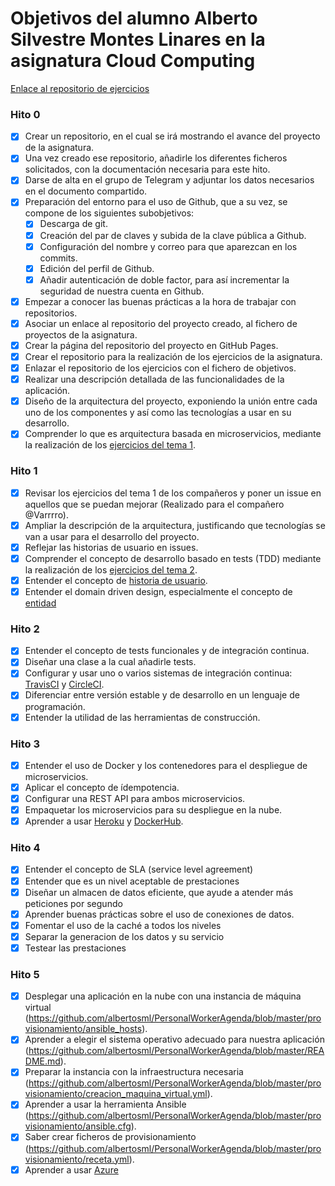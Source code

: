 # Objetivos del alumno Alberto Silvestre Montes Linares en la asignatura Cloud Computing

[Enlace al repositorio de ejercicios](https://github.com/albertosml/Ejercicios_CC)

### Hito 0

- [x] Crear un repositorio, en el cual se irá mostrando el avance del proyecto de la asignatura.
- [x] Una vez creado ese repositorio, añadirle los diferentes ficheros solicitados, con la documentación necesaria para este hito.
- [x] Darse de alta en el grupo de Telegram y adjuntar los datos necesarios en el documento compartido.
- [x] Preparación del entorno para el uso de Github, que a su vez, se compone de los siguientes subobjetivos:
	+ [x] Descarga de git.
	+ [x] Creación del par de claves y subida de la clave pública a Github.
	+ [x] Configuración del nombre y correo para que aparezcan en los commits.
	+ [x] Edición del perfil de Github.
	+ [x] Añadir autenticación de doble factor, para así incrementar la seguridad de nuestra cuenta en Github.
- [x] Empezar a conocer las buenas prácticas a la hora de trabajar con repositorios.
- [x] Asociar un enlace al repositorio del proyecto creado, al fichero de proyectos de la asignatura.
- [x] Crear la página del repositorio del proyecto en GitHub Pages.
- [x] Crear el repositorio para la realización de los ejercicios de la asignatura.
- [x] Enlazar el repositorio de los ejercicios con el fichero de objetivos.
- [x] Realizar una descripción detallada de las funcionalidades de la aplicación.
- [x] Diseño de la arquitectura del proyecto, exponiendo la unión entre cada uno de los componentes y así como las
tecnologías a usar en su desarrollo.
- [x] Comprender lo que es arquitectura basada en microservicios, mediante la realización de los 
[ejercicios del tema 1](https://github.com/albertosml/Ejercicios_CC/blob/master/Tema1/Tema1.md).
 
### Hito 1

- [x] Revisar los ejercicios del tema 1 de los compañeros y poner un issue en aquellos que se puedan mejorar (Realizado
para el compañero @Varrrro).
- [x] Ampliar la descripción de la arquitectura, justificando que tecnologías se van a usar para el desarrollo del 
proyecto.
- [x] Reflejar las historias de usuario en issues.
- [x] Comprender el concepto de desarrollo basado en tests (TDD) mediante la realización de los 
[ejercicios del tema 2](https://github.com/albertosml/Ejercicios_CC/blob/master/Tema2/Tema2.md).
- [x] Entender el concepto de [historia de usuario](https://github.com/JJ/curso-qa-template/blob/master/.github/ISSUE_TEMPLATE/caso-de-uso.md).
- [x] Entender el domain driven design, especialmente el concepto de [entidad](https://medium.com/@jonathanloscalzo/domain-driven-design-principios-beneficios-y-elementos-primera-parte-aad90f30aa35)

### Hito 2

- [x] Entender el concepto de tests funcionales y de integración continua.
- [x] Diseñar una clase a la cual añadirle tests.
- [x] Configurar y usar uno o varios sistemas de integración continua: [TravisCI](https://travis-ci.org/) y [CircleCI](https://circleci.com/).
- [x] Diferenciar entre versión estable y de desarrollo en un lenguaje de programación.
- [x] Entender la utilidad de las herramientas de construcción.

### Hito 3

- [x] Entender el uso de Docker y los contenedores para el despliegue de microservicios.
- [x] Aplicar el concepto de ídempotencia.
- [x] Configurar una REST API para ambos microservicios.
- [x] Empaquetar los microservicios para su despliegue en la nube.
- [x] Aprender a usar [Heroku](https://www.heroku.com/) y [DockerHub](https://hub.docker.com/).

### Hito 4

- [x] Entender el concepto de SLA (service level agreement)
- [x] Entender que es un nivel aceptable de prestaciones
- [x] Diseñar un almacen de datos eficiente, que ayude a atender más peticiones por segundo
- [x] Aprender buenas prácticas sobre el uso de conexiones de datos.
- [x] Fomentar el uso de la caché a todos los niveles
- [x] Separar la generacion de los datos y su servicio
- [x] Testear las prestaciones

### Hito 5

- [x] Desplegar una aplicación en la nube con una instancia de máquina virtual (https://github.com/albertosml/PersonalWorkerAgenda/blob/master/provisionamiento/ansible_hosts).
- [x] Aprender a elegir el sistema operativo adecuado para nuestra aplicación (https://github.com/albertosml/PersonalWorkerAgenda/blob/master/README.md).
- [x] Preparar la instancia con la infraestructura necesaria (https://github.com/albertosml/PersonalWorkerAgenda/blob/master/provisionamiento/creacion_maquina_virtual.yml).
- [x] Aprender a usar la herramienta Ansible (https://github.com/albertosml/PersonalWorkerAgenda/blob/master/provisionamiento/ansible.cfg).
- [x] Saber crear ficheros de provisionamiento (https://github.com/albertosml/PersonalWorkerAgenda/blob/master/provisionamiento/receta.yml).
- [x] Aprender a usar [Azure](https://azure.microsoft.com/en-us/)